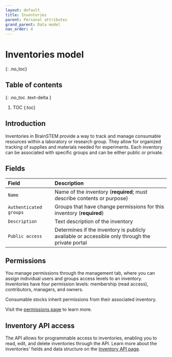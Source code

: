 ```yaml
---
layout: default
title: Inventories
parent: Personal attributes
grand_parent: Data model
nav_order: 4
---
```


# Inventories model
{: .no_toc}

## Table of contents
{: .no_toc .text-delta }

1. TOC
{:toc}

## Introduction

Inventories in BrainSTEM provide a way to track and manage consumable resources within a laboratory or research group. They allow for organized tracking of supplies and materials needed for experiments. Each inventory can be associated with specific groups and can be either public or private.

## Fields

| Field | Description |
|:------|:------------|
| `Name` | Name of the inventory (**required**; must describe contents or purpose) |
| `Authenticated groups` | Groups that have change permissions for this inventory (**required**) |
| `Description` | Text description of the inventory |
| `Public access` | Determines if the inventory is publicly available or accessible only through the private portal |

## Permissions

You manage permissions through the management tab, where you can assign individual users and groups access levels to an inventory. Inventories have four permission levels: membership (read access), contributors, managers, and owners.

Consumable stocks inherit permissions from their associated inventory.

Visit the [permissions page]({{"datamodel/permission}}) to learn more. 

## Inventory API access

The API allows for programmable access to inventories, enabling you to read, edit, and delete inventories through the API. Learn more about the inventories' fields and data structure on the [Inventory API page]({{"api/personal_attributes/inventory/"|absolute_url}}).